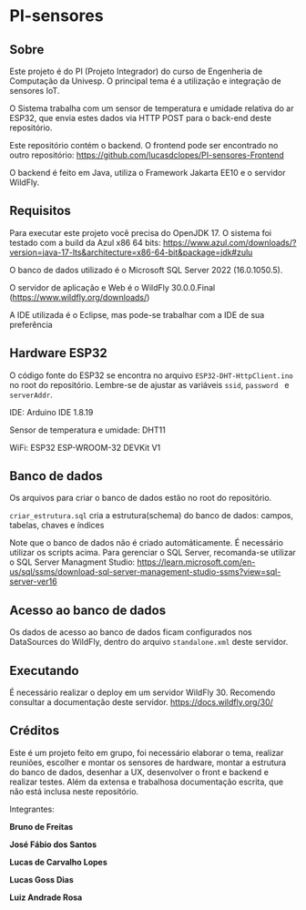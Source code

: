 # PI-sensores

## Sobre

Este projeto é do PI (Projeto Integrador) do curso de Engenheria de Computação da Univesp. O principal tema é a utilização e integração de sensores IoT.

O Sistema trabalha com um sensor de temperatura e umidade relativa do ar ESP32, que envia estes dados via HTTP POST para o back-end deste repositório.

Este repositório contém o backend. O frontend pode ser encontrado no outro repositório: https://github.com/lucasdclopes/PI-sensores-Frontend

O backend é feito em Java, utiliza o Framework Jakarta EE10 e o servidor WildFly.

## Requisitos

Para executar este projeto você precisa do OpenJDK 17. O sistema foi testado com a build da Azul x86 64 bits: https://www.azul.com/downloads/?version=java-17-lts&architecture=x86-64-bit&package=jdk#zulu

O banco de dados utilizado é o Microsoft SQL Server 2022 (16.0.1050.5).

O servidor de aplicação e Web é o WildFly 30.0.0.Final (https://www.wildfly.org/downloads/)

A IDE utilizada é o Eclipse, mas pode-se trabalhar com a IDE de sua preferência

## Hardware ESP32

O código fonte do ESP32 se encontra no arquivo `ESP32-DHT-HttpClient.ino` no root do repositório. Lembre-se de ajustar as variáveis `ssid`, `password ` e `serverAddr`. 

IDE: Arduino IDE 1.8.19

Sensor de temperatura e umidade: DHT11

WiFi: ESP32 ESP-WROOM-32 DEVKit V1

## Banco de dados

Os arquivos para criar o banco de dados estão no root do repositório.

`criar_estrutura.sql` cria a estrutura(schema) do banco de dados: campos, tabelas, chaves e índices 

Note que o banco de dados não é criado automáticamente. É necessário utilizar os scripts acima. Para gerenciar o SQL Server, recomanda-se utilizar o SQL Server Managment Studio: https://learn.microsoft.com/en-us/sql/ssms/download-sql-server-management-studio-ssms?view=sql-server-ver16

## Acesso ao banco de dados

Os dados de acesso ao banco de dados ficam configurados nos DataSources do WildFly, dentro do arquivo `standalone.xml` deste servidor.

## Executando

É necessário realizar o deploy em um servidor WildFly 30. Recomendo consultar a documentação deste servidor. https://docs.wildfly.org/30/


## Créditos

Este é um projeto feito em grupo, foi necessário elaborar o tema, realizar reuniões, escolher e montar os sensores de hardware, montar a estrutura do banco de dados, desenhar a UX, desenvolver o front e backend e realizar testes. Além da extensa e trabalhosa documentação escrita, que não está inclusa neste repositório.

Integrantes:

**Bruno de Freitas**

**José Fábio dos Santos**

**Lucas de Carvalho Lopes**

**Lucas Goss Dias**

**Luiz Andrade Rosa**


